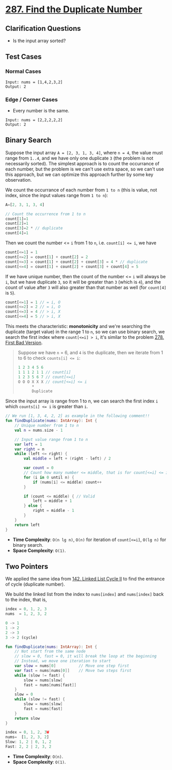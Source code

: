 # [287. Find the Duplicate Number](https://leetcode.com/problems/find-the-duplicate-number)

## Clarification Questions
* Is the input array sorted?

## Test Cases
### Normal Cases
```
Input: nums = [1,4,2,3,2]
Output: 2
```
### Edge / Corner Cases
* Every number is the same.
```
Input: nums = [2,2,2,2,2]
Output: 2
```

## Binary Search
Suppose the input array `A = [2, 3, 1, 3, 4]`, where `n = 4`, the value must range from `1..4`, and we have only one duplicate `3` (the problem is not necessarily sorted). The simplest approach is to count the occurrance of each number, but the problem is we can't use extra space, so we can't use this approach, but we can optimize this approach further by some key observation.

We count the occurrance of each number from `1 to n` (this is value, not index, since the input values range from `1 to n`):
```js
A=[2, 3, 1, 3, 4]

// Count the occurrence from 1 to n
count[1]=1
count[2]=1
count[3]=2 * // duplicate
count[4]=1
```

Then we count the number <= `i` from 1 to `n`, i.e. `count[i] <= i`, we have
```js
count[<=1] = 1
count[<=2] = count[1] + count[2] = 2
count[<=3] = count[1] + count[2] + count[3] = 4 * // duplicate
count[<=4] = count[1] + count[2] + count[3] + count[4] = 5
```

If we have unique number, then the count of the number <= `i` will always be `i`, but we have duplicate `3`, so it will be greater than `3` (which is `4`), and the count of value after `3` will also greater than that number as well (for `count[4]` is `5`).

```js
count[<=1] = 1 // = i, O
count[<=2] = 2 // = i, O
count[<=3] = 4 // > i, X
count[<=4] = 5 // > i, X
```

This meets the characteristic: **monotonicity** and we're searching the duplicate (target value) in the range 1 to `n`, so we can use binary search, we search the first index where `count[<=i] > i`, it's similar to the problem [278. First Bad Version](../leetcode/278.first-bad-version.md).

> Suppose we have `n` = 6, and `4` is the duplicate, then we iterate from 1 to 6 to check `counts[i] <= i`:
> ```js
> 1 2 3 4 5 6
> 1 1 1 2 1 1 // count[i]
> 1 2 3 5 6 7 // count[<=i]
> O O O X X X // count[<=i] <= i
>       *
>       Duplicate
> ```

Since the input array is range from 1 to n, we can search the first index `i` which `counts[i] <= i` is greater than `i`.

```kotlin
// We run [1, 3, 4, 2, 2] as example in the following comment!!
fun findDuplicate(nums: IntArray): Int {
    // Unique number from 1 to n
    val n = nums.size - 1

    // Input value range from 1 to n
    var left = 1
    var right = n
    while (left <= right) {
        val middle = left + (right - left) / 2

        var count = 0
        // Count how many number <= middle, that is for count[<=i] <= i, where `i` is `middle`
        for (i in 0 until n) {
            if (nums[i] <= middle) count++
        }

        if (count <= middle) { // Valid
            left = middle + 1
        } else {
            right = middle - 1
        }
    }
    return left
}
```

* **Time Complexity**: `O(n lg n)`, `O(n)` for iteration of `count[<=i]`, `O(lg n)` for binary search.
* **Space Complexity**: `O(1)`.

## Two Pointers
We applied the same idea from [142. Linked List Cycle II](../leetcode/142.linked-list-cycle-ii.md) to find the entrance of cycle (duplicate number).

We build the linked list from the index to `nums[index]` and `nums[index]` back to the index, that is,

```js
index = 0, 1, 2, 3
nums  = 1, 2, 3, 2

0 -> 1
1 -> 2
2 -> 3
3 -> 2 (cycle)
```

```kotlin
fun findDuplicate(nums: IntArray): Int {
    // Not start from the same node
    // slow = 0, fast = 0, it will break the loop at the beginning
    // Instead, we move one iteration to start
    var slow = nums[0]          // Move one step first
    var fast = nums[nums[0]]    // Move two steps first
    while (slow != fast) {
        slow = nums[slow]
        fast = nums[nums[fast]]
    }
    slow = 0
    while (slow != fast) {
        slow = nums[slow]
        fast = nums[fast]
    }
    return slow
}
```

```js
index = 0, 1, 2, 3W
nums=  [1, 2, 3, 2]
Slow: 1, 2 | 0, 1, 2
Fast: 2, 2 | 2, 3, 2
```

* **Time Complexity**: `O(n)`.
* **Space Complexity**: `O(1)`.